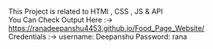 This Project is related to HTMl , CSS , JS & API  
You Can Check Output Here :-> https://ranadeepanshu4453.github.io/Food_Page_Website/
<br>Credentials :->
username: Deepanshu
Password: rana
